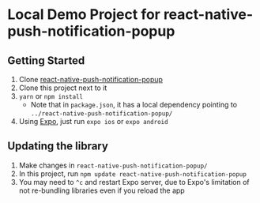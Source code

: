 # Local Demo Project for react-native-push-notification-popup

## Getting Started

1. Clone [react-native-push-notification-popup](https://github.com/carsonwah/react-native-push-notification-popup)
2. Clone this project next to it
3. `yarn` or `npm install`
    - Note that in `package.json`, it has a local dependency pointing to `../react-native-push-notification-popup/`
4. Using [Expo](https://expo.dev), just run `expo ios` or `expo android`

## Updating the library

1. Make changes in `react-native-push-notification-popup/`
2. In this project, run `npm update react-native-push-notification-popup`
3. You may need to `^c` and restart Expo server, due to Expo's limitation of not re-bundling libraries even if you reload the app
